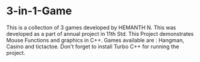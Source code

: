 # 3-in-1-Game
This is a collection of 3 games developed by HEMANTH N. This was developed as a part of annual project in 11th Std. This Project demonstrates Mouse Functions and graphics in C++. Games available are : Hangman, Casino and tictactoe. Don't forget to install Turbo C++ for running the project.
